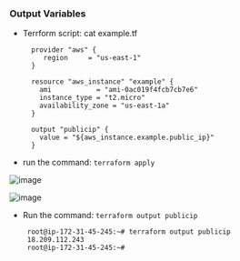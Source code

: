 ### Output Variables

* Terrform script: cat example.tf

        provider "aws" {
           region     = "us-east-1"
        }

        resource "aws_instance" "example" {
          ami           = "ami-0ac019f4fcb7cb7e6"
          instance_type = "t2.micro"
          availability_zone = "us-east-1a"
        }

        output "publicip" {
          value = "${aws_instance.example.public_ip}"
        }
      
 * run the command: `terraform apply`
 
  ![image](https://user-images.githubusercontent.com/24622526/49496891-07382f80-f88d-11e8-8d85-b8807558b917.png)
  
  ![image](https://user-images.githubusercontent.com/24622526/49496944-2d5dcf80-f88d-11e8-9efd-e6aef74434dd.png)
 
 * Run the command: `terraform output publicip`
 
        root@ip-172-31-45-245:~# terraform output publicip
        18.209.112.243
        root@ip-172-31-45-245:~#
